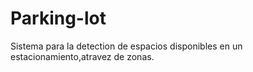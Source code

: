 # Parking-lot
Sistema para la detection de espacios disponibles en un estacionamiento,atravez de zonas.
